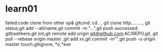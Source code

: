 # learn01
failed:code clone from other up&amp; gitcmd: cd.. , git clone http........., git status,git add --all/name,git commit -m "...",git push
successed: gitbashhere,git init,git remote add origin git@github.com:AC/REPO.git, git pull --rebase origin master ,git add xx,git commit -m"",git push -u origin master
touch.gitignore, *o,*exe
